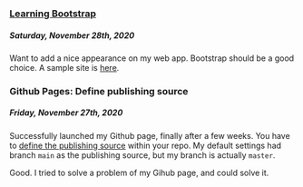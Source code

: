 ### [Learning Bootstrap](https://github.com/aidken/learning_bootstrap)
##### Saturday, November 28th, 2020

Want to add a nice appearance on my web app. Bootstrap should be a good choice. A sample site is [here](https://szw6q.csb.app/).


### Github Pages: Define publishing source
##### Friday, November 27th, 2020

Successfully launched my Github page, finally after a few weeks. You have to [define the publishing source](https://docs.github.com/en/free-pro-team@latest/github/working-with-github-pages/configuring-a-publishing-source-for-your-github-pages-site)
within your repo. My default settings had branch `main` as the publishing source, but my branch is actually `master`.

Good. I tried to solve a problem of my Gihub page, and could solve it.
